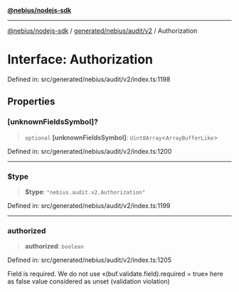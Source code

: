 [**@nebius/nodejs-sdk**](../../../../../README.md)

***

[@nebius/nodejs-sdk](../../../../../README.md) / [generated/nebius/audit/v2](../README.md) / Authorization

# Interface: Authorization

Defined in: src/generated/nebius/audit/v2/index.ts:1198

## Properties

### \[unknownFieldsSymbol\]?

> `optional` **\[unknownFieldsSymbol\]**: `Uint8Array`\<`ArrayBufferLike`\>

Defined in: src/generated/nebius/audit/v2/index.ts:1200

***

### $type

> **$type**: `"nebius.audit.v2.Authorization"`

Defined in: src/generated/nebius/audit/v2/index.ts:1199

***

### authorized

> **authorized**: `boolean`

Defined in: src/generated/nebius/audit/v2/index.ts:1205

Field is required. We do not use «(buf.validate.field).required = true» here as false value considered as unset (validation violation)
